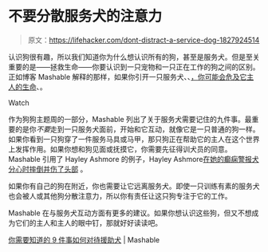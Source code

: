 # 不要分散服务犬的注意力

> 原文：<https://lifehacker.com/dont-distract-a-service-dog-1827924514>

认识狗很有趣，所以我们知道你为什么想认识所有的狗，甚至是服务犬。但是至关重要的是——拯救生命——你要认识到一只宠物和一只正在工作的狗之间的区别。正如博客 Mashable 解释的那样，如果你引开一只服务犬、、[，你可能会危及它主人的生命](https://mashable.com/2018/07/26/how-to-behave-around-service-dogs/#P0Az_.dvrPqS)、。

Watch

作为狗狗主题周的一部分，Mashable 列出了关于服务犬需要记住的九件事。最重要的是你*不要*走到一只服务犬面前，开始和它互动，就像它是一只普通的狗一样。如果你看到一只狗穿了一件服务马具或马甲，那只狗正在帮助它的主人在这个世界上发挥作用。如果你想和狗见面或抚摸它，你需要先征得训犬员的同意。Mashable 引用了 Hayley Ashmore 的例子，Hayley Ashmore[在她的癫痫警报犬分心时摔倒并伤了头部](https://www.instagram.com/p/2W3-phmrGg/) 。

如果你有自己的狗在附近，你也需要让它远离服务犬。即使一只训练有素的服务犬也会被人或其他狗分散注意力，所以你有责任让这只狗专注于它的工作。

Mashable 在与服务犬互动方面有更多的建议。如果你想认识这些狗，但又不想成为它们的主人和主人的眼中钉，那就好好读读吧。

[你需要知道的 9 件事如何对待援助犬](https://mashable.com/2018/07/26/how-to-behave-around-service-dogs/#GBQD6MWwxqqd) | Mashable